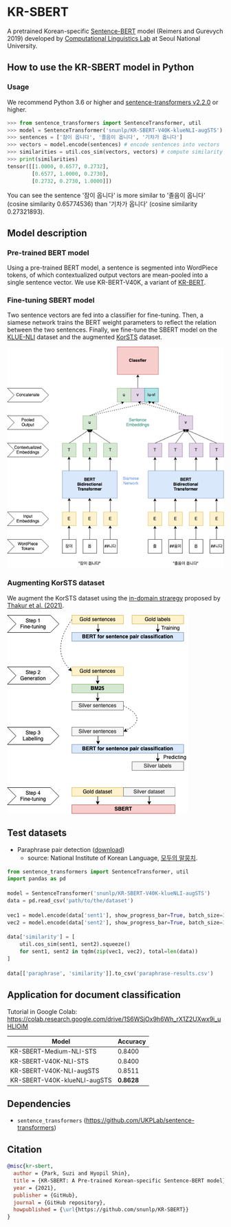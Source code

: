 # KR-SBERT

A pretrained Korean-specific [Sentence-BERT](https://github.com/UKPLab/sentence-transformers) model (Reimers and Gurevych 2019) developed by [Computational Linguistics Lab](http://knlp.snu.ac.kr/) at Seoul National University.

## How to use the KR-SBERT model in Python

### Usage
We recommend Python 3.6 or higher and [sentence-transformers v2.2.0](https://github.com/UKPLab/sentence-transformers) or higher.

```python
>>> from sentence_transformers import SentenceTransformer, util
>>> model = SentenceTransformer('snunlp/KR-SBERT-V40K-klueNLI-augSTS') 
>>> sentences = ['잠이 옵니다', '졸음이 옵니다', '기차가 옵니다']
>>> vectors = model.encode(sentences) # encode sentences into vectors
>>> similarities = util.cos_sim(vectors, vectors) # compute similarity between sentence vectors
>>> print(similarities)
tensor([[1.0000, 0.6577, 0.2732],
        [0.6577, 1.0000, 0.2730],
        [0.2732, 0.2730, 1.0000]])

```

You can see the sentence '잠이 옵니다' is more similar to '졸음이 옵니다' (cosine similarity 0.65774536) than '기차가 옵니다' (cosine similarity 0.27321893).


## Model description

### Pre-trained BERT model

Using a pre-trained BERT model, a sentence is segmented into WordPiece tokens, of which contextualized output vectors are mean-pooled into a single sentence vector. We use KR-BERT-V40K, a variant of [KR-BERT](https://github.com/snunlp/KR-BERT).

### Fine-tuning SBERT model

Two sentence vectors are fed into a classifier for fine-tuning. Then, a siamese network trains the BERT weight parameters to reflect the relation between the two sentences. Finally, we fine-tune the SBERT model on the [KLUE-NLI](https://github.com/KLUE-benchmark/KLUE) dataset and the augmented [KorSTS](https://github.com/kakaobrain/KorNLUDatasets) dataset.

![](https://raw.githubusercontent.com/snunlp/KR-SBERT/main/sbert-siamese-draw-2.png)

### Augmenting KorSTS dataset

We augment the KorSTS dataset using the [in-domain straregy](https://www.sbert.net/examples/training/data_augmentation/README.html) proposed by [Thakur et al. (2021)](https://aclanthology.org/2021.naacl-main.28/).

![](https://raw.githubusercontent.com/snunlp/KR-SBERT/main/sbert-augmentation-draw.png)

## Test datasets

+ Paraphrase pair detection ([download](https://drive.google.com/file/d/1trEt1QcRG2XLxMqf0ZwIVIZGDweC3VdM/view?usp=sharing))
    + source: National Institute of Korean Language, [모두의 말뭉치](https://corpus.korean.go.kr/).

```python
from sentence_transformers import SentenceTransformer, util
import pandas as pd

model = SentenceTransformer('snunlp/KR-SBERT-V40K-klueNLI-augSTS')
data = pd.read_csv('path/to/the/dataset')

vec1 = model.encode(data['sent1'], show_progress_bar=True, batch_size=32)
vec2 = model.encode(data['sent2'], show_progress_bar=True, batch_size=32)

data['similarity'] = [
    util.cos_sim(sent1, sent2).squeeze()
    for sent1, sent2 in tqdm(zip(vec1, vec2), total=len(data))
]

data[['paraphrase', 'similarity']].to_csv('paraphrase-results.csv')

```

## Application for document classification

Tutorial in Google Colab: https://colab.research.google.com/drive/1S6WSjOx9h6Wh_rX1Z2UXwx9i_uHLlOiM


|Model|Accuracy|
|-|-|
|KR-SBERT-Medium-NLI-STS|0.8400|
|KR-SBERT-V40K-NLI-STS|0.8400|
|KR-SBERT-V40K-NLI-augSTS|0.8511|
|KR-SBERT-V40K-klueNLI-augSTS|**0.8628**|

## Dependencies

+ `sentence_transformers` (https://github.com/UKPLab/sentence-transformers)

## Citation
```bibtex
@misc{kr-sbert,
  author = {Park, Suzi and Hyopil Shin},
  title = {KR-SBERT: A Pre-trained Korean-specific Sentence-BERT model},
  year = {2021},
  publisher = {GitHub},
  journal = {GitHub repository},
  howpublished = {\url{https://github.com/snunlp/KR-SBERT}}
}
```
